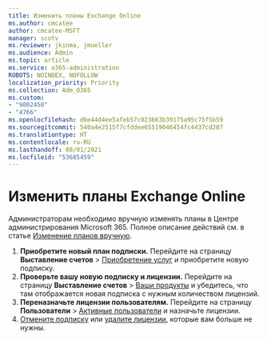 ```yaml
---
title: Изменить планы Exchange Online
ms.author: cmcatee
author: cmcatee-MSFT
manager: scotv
ms.reviewer: jkinma, jmueller
ms.audience: Admin
ms.topic: article
ms.service: o365-administration
ROBOTS: NOINDEX, NOFOLLOW
localization_priority: Priority
ms.collection: Adm_O365
ms.custom:
- "9002450"
- "4766"
ms.openlocfilehash: d6e44d4ee5afeb57c023663b39175a95c75f5b59
ms.sourcegitcommit: 540a4e2515f7cfddee65519046454fc4437cd287
ms.translationtype: HT
ms.contentlocale: ru-RU
ms.lasthandoff: 08/01/2021
ms.locfileid: "53685459"
---
```

# <a name="change-exchange-online-plans"></a>Изменить планы Exchange Online

Администраторам необходимо вручную изменять планы в Центре администрирования Microsoft 365. Полное описание действий см. в статье [Изменение планов вручную](https://docs.microsoft.com/microsoft-365/commerce/subscriptions/change-plans-manually).

1. **Приобретите новый план подписки.** Перейдите на страницу **Выставление счетов** > [Приобретение услуг](https://go.microsoft.com/fwlink/p/?linkid=868433) и приобретите новую подписку.
2. **Проверьте вашу новую подписку и лицензии.** Перейдите на страницу **Выставление счетов** > [Ваши продукты](https://go.microsoft.com/fwlink/p/?linkid=842054) и убедитесь, что там отображается новая подписка с нужным количеством лицензий.
3. **Переназначьте лицензии пользователям.** Перейдите на страницу **Пользователи** > [Активные пользователи](https://go.microsoft.com/fwlink/p/?linkid=834822) и назначьте лицензии.
4. [Отмените подписку](https://docs.microsoft.com/microsoft-365/commerce/subscriptions/cancel-your-subscription) или [удалите лицензии](https://docs.microsoft.com/microsoft-365/commerce/licenses/buy-licenses), которые вам больше не нужны.